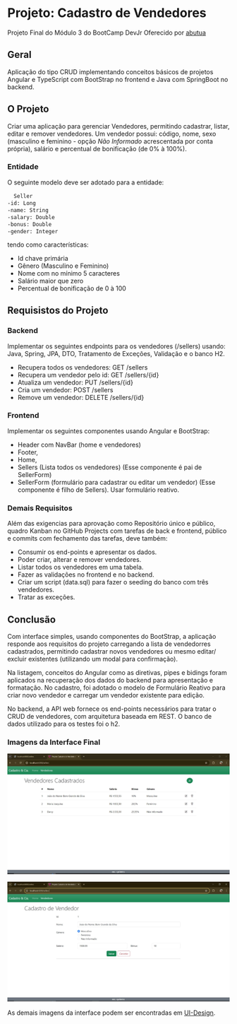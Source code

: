 # Projeto: Cadastro de Vendedores
Projeto Final do Módulo 3 do BootCamp DevJr
Oferecido por [abutua](abutua.com)

## Geral
Aplicação do tipo CRUD implementando conceitos básicos de projetos Angular e TypeScript com BootStrap no frontend e Java com SpringBoot no backend.

## O Projeto
Criar uma aplicação para gerenciar Vendedores, permitindo cadastrar, listar, editar e remover vendedores. 
Um vendedor possui: código, nome, sexo (masculino e feminino - opção _Não Informado_ acrescentada por conta própria), salário e percentual de bonificação (de 0% à 100%).

### Entidade
O seguinte modelo deve ser adotado para a entidade:
```
  Seller
-id: Long
-name: String
-salary: Double
-bonus: Double
-gender: Integer
```
tendo como características:
-  Id chave primária
-  Gênero (Masculino e Feminino) 
-  Nome com no mínimo 5 caracteres
-  Salário maior que zero
-  Percentual de bonificação de 0 à 100

## Requisistos do Projeto
### Backend 
Implementar os seguintes endpoints para os vendedores (/sellers) usando: Java, Spring, JPA, DTO, Tratamento de Exceções, Validação e o banco  H2.
-  Recupera todos os vendedores: 	GET  /sellers
-  Recupera um vendedor pelo id:	GET  /sellers/{id}
-  Atualiza um vendedor: 		PUT  /sellers/{id}
-  Cria um vendedor: 			POST /sellers
-  Remove um vendedor: 		DELETE /sellers/{id}

### Frontend 
Implementar os seguintes componentes usando Angular e BootStrap: 
-  Header com NavBar (home e vendedores)
-  Footer,
-  Home,
-  Sellers (Lista todos os vendedores) (Esse componente é pai de SellerForm)
-  SellerForm (formulário para cadastrar ou editar um vendedor) (Esse componente é filho de Sellers). Usar formulário reativo.

### Demais Requisitos
Além das exigencias para aprovação como Repositório único e público, quadro Kanban no GitHub Projects com tarefas de back e frontend, público e commits com fechamento das tarefas, deve também:
-  Consumir os end-points e apresentar os dados.
-  Poder criar, alterar e remover vendedores.
-  Listar todos os vendedores em uma tabela.
-  Fazer as validações no frontend e no backend.
-  Criar um script (data.sql) para fazer o seeding do banco com três vendedores.
-  Tratar as exceções.

## Conclusão
Com interface simples, usando componentes do BootStrap, a aplicação responde aos requisitos do projeto carregando a lista de vendedorres cadastrados, permitindo cadastrar novos vendedores ou mesmo editar/ excluir existentes (utilizando um modal para confirmação).

Na listagem, conceitos do Angular como as diretivas, pipes e bidings foram aplicados na recuperação dos dados do backend para apresentação e formatação. No cadastro, foi adotado o modelo de Formulário Reativo para criar novo vendedor e carregar um vendedor existente para edição.

No backend, a API web fornece os end-points necessários para tratar o CRUD de vendedores, com arquitetura baseada em REST. O banco de dados utilizado para os testes foi o h2.

### Imagens da Interface Final
![Página de Vendedores Cadastrados na horizontal](/UI-Design/VendedoresCadastrados-horizontal.JPG)

![Página de Cadastro de Vendedores na horizontal](/UI-Design/CadastroDeVendedores-horizontal-editing.JPG)

As demais imagens da interface podem ser encontradas em [UI-Design](UI-Design).